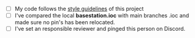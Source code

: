 - [ ] My code follows the [style guidelines](https://github.com/LiU-SeeGoals/wiki/wiki/1.1.-Processes-&-Standards#seegoal---firmware-standard) of this project
- [ ] I've compared the local **basestation.ioc** with main branches .ioc and made sure no pin's has been relocated.
- [ ] I've set an responsible reviewer and pinged this person on Discord.
